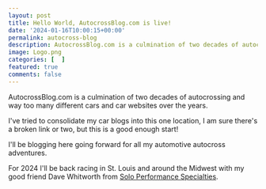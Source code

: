 ```yaml
---
layout: post
title: Hello World, AutocrossBlog.com is live!
date: '2024-01-16T10:00:15+00:00'
permalink: autocross-blog
description: AutocrossBlog.com is a culmination of two decades of autocrossing and way too many different cars and car websites over the years.
image: Logo.png
categories: [  ]
featured: true
comments: false
---
```

AutocrossBlog.com is a culmination of two decades of autocrossing and way too many different cars and car websites over the years.

I've tried to consolidate my car blogs into this one location, I am sure there's a broken link or two, but this is a good enough start!

I'll be blogging here going forward for all my automotive autocross adventures. 

For 2024 I'll be back racing in St. Louis and around the Midwest with my good friend Dave Whitworth from [Solo Performance Specialties](https://soloperformance.com/).